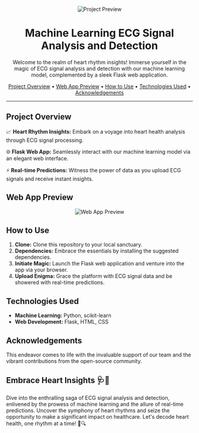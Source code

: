<!-- Machine Learning ECG Signal Analysis and Detection README -->

<p align="center">
  <img src="https://media.springernature.com/lw685/springer-static/image/art%3A10.1038%2Fs41598-021-97118-5/MediaObjects/41598_2021_97118_Fig4_HTML.png" alt="Project Preview"/>
</p>

<h1 align="center">Machine Learning ECG Signal Analysis and Detection</h1>

<p align="center">
  Welcome to the realm of heart rhythm insights! Immerse yourself in the magic of ECG signal analysis and detection with our machine learning model, complemented by a sleek Flask web application.
</p>

<div align="center">
  <a href="#project-overview">Project Overview</a> •
  <a href="#web-app-preview">Web App Preview</a> •
  <a href="#how-to-use">How to Use</a> •
  <a href="#technologies-used">Technologies Used</a> •
  <a href="#acknowledgements">Acknowledgements</a>
</div>

---

## Project Overview

📈 **Heart Rhythm Insights:** Embark on a voyage into heart health analysis through ECG signal processing.

🌐 **Flask Web App:** Seamlessly interact with our machine learning model via an elegant web interface.

⚡ **Real-time Predictions:** Witness the power of data as you upload ECG signals and receive instant insights.

## Web App Preview

<p align="center">
  <img src="web-app-preview.jpg" alt="Web App Preview"/>
</p>

## How to Use

1. **Clone:** Clone this repository to your local sanctuary.
2. **Dependencies:** Embrace the essentials by installing the suggested dependencies.
3. **Initiate Magic:** Launch the Flask web application and venture into the app via your browser.
4. **Upload Enigma:** Grace the platform with ECG signal data and be showered with real-time predictions.

## Technologies Used

- **Machine Learning:** Python, scikit-learn
- **Web Development:** Flask, HTML, CSS

## Acknowledgements

This endeavor comes to life with the invaluable support of our team and the vibrant contributions from the open-source community.

## Embrace Heart Insights 🩺💓

Dive into the enthralling saga of ECG signal analysis and detection, enlivened by the prowess of machine learning and the allure of real-time predictions. Uncover the symphony of heart rhythms and seize the opportunity to make a significant impact on healthcare. Let's decode heart health, one rhythm at a time! 🚀🔍
